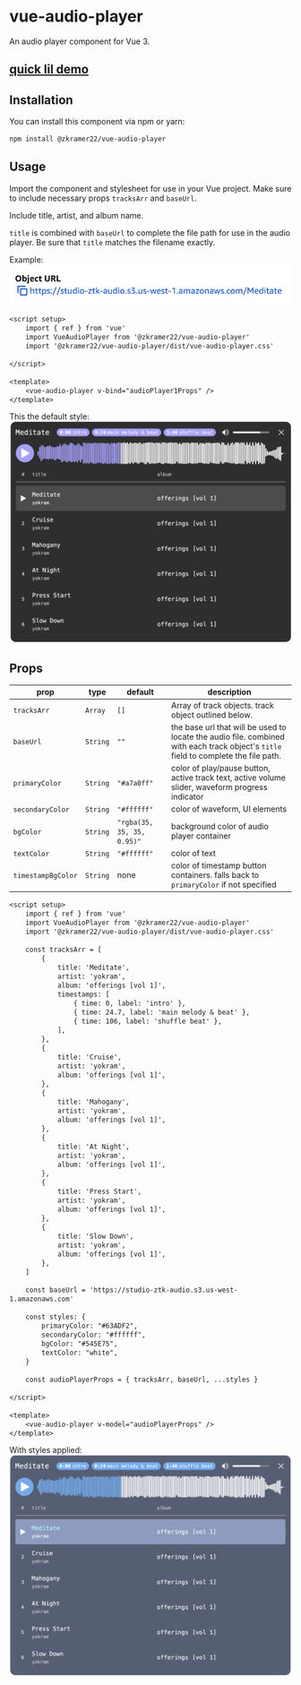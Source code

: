 # vue-audio-player

An audio player component for Vue 3.

## [quick lil demo](https://zkramer22.github.io/vue-audio-player)


## Installation

You can install this component via npm or yarn:

```bash
npm install @zkramer22/vue-audio-player
```


## Usage

Import the component and stylesheet for use in your Vue project. Make sure to include necessary props `tracksArr` and `baseUrl`.

Include title, artist, and album name.

`title` is combined with `baseUrl` to complete the file path for use in the audio player. Be sure that `title` matches the filename exactly.

Example:
<picture>
  <img alt="Image Alt Text" src="/img/s3-object.png">
</picture>

```vue
<script setup>
    import { ref } from 'vue'
    import VueAudioPlayer from '@zkramer22/vue-audio-player'
    import '@zkramer22/vue-audio-player/dist/vue-audio-player.css'

</script>

<template>
    <vue-audio-player v-bind="audioPlayer1Props" />
</template>
```


This the default style:\
<picture>
  <img alt="Image Alt Text" src="/img/default.png">
</picture>


## Props

|     prop     |      type    |    default   |  description |
| ------------ | ------------ | ------------ | ------------ |
|`tracksArr`|`Array`|`[]`|Array of track objects. track object outlined below.|
|`baseUrl`|`String`|`""`|the base url that will be used to locate the audio file. combined with each track object's `title` field to complete the file path.|
|`primaryColor`|`String`|`"#a7a0ff"`|color of play/pause button, active track text, active volume slider, waveform progress indicator|
|`secondaryColor`|`String`|`"#ffffff"`|color of waveform, UI elements|
|`bgColor`|`String`|`"rgba(35, 35, 35, 0.95)"`|background color of audio player container|
|`textColor`|`String`|`"#ffffff"`|color of text|
|`timestampBgColor`|`String`|none|color of timestamp button containers. falls back to `primaryColor` if not specified|


```vue
<script setup>
    import { ref } from 'vue'
    import VueAudioPlayer from '@zkramer22/vue-audio-player'
    import '@zkramer22/vue-audio-player/dist/vue-audio-player.css'

    const tracksArr = [
        {
            title: 'Meditate',
            artist: 'yokram',
            album: 'offerings [vol 1]',
            timestamps: [
                { time: 0, label: 'intro' },
                { time: 24.7, label: 'main melody & beat' },
                { time: 106, label: 'shuffle beat' },
            ],
        },
        {
            title: 'Cruise',
            artist: 'yokram',
            album: 'offerings [vol 1]',
        },
        {
            title: 'Mahogany',
            artist: 'yokram',
            album: 'offerings [vol 1]',
        },
        {
            title: 'At Night',
            artist: 'yokram',
            album: 'offerings [vol 1]',
        },
        {
            title: 'Press Start',
            artist: 'yokram',
            album: 'offerings [vol 1]',
        },
        {
            title: 'Slow Down',
            artist: 'yokram',
            album: 'offerings [vol 1]',
        },
    ]

    const baseUrl = 'https://studio-ztk-audio.s3.us-west-1.amazonaws.com'

    const styles: {
        primaryColor: "#63ADF2",
        secondaryColor: "#ffffff",
        bgColor: "#545E75",
        textColor: "white",
    }

    const audioPlayerProps = { tracksArr, baseUrl, ...styles }

</script>

<template>
    <vue-audio-player v-model="audioPlayerProps" />
</template>
```

 With styles applied:\
<picture>
  <img alt="Image Alt Text" src="/img/with-styles.png">
</picture>